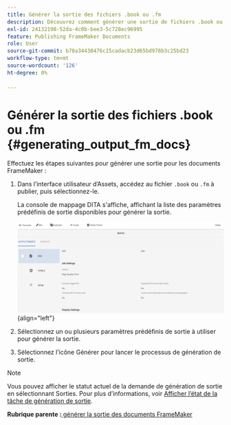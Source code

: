 ```yaml
---
title: Générer la sortie des fichiers .book ou .fm
description: Découvrez comment générer une sortie de fichiers .book ou .fm dans AEM Guides.
exl-id: 24132198-52da-4c0b-bee3-5c728ec96995
feature: Publishing FrameMaker Documents
role: User
source-git-commit: b78a34430476c15cadacb23d65bd978b3c25bd23
workflow-type: tm+mt
source-wordcount: '126'
ht-degree: 0%

---
```


# Générer la sortie des fichiers .book ou .fm {#generating_output_fm_docs}

Effectuez les étapes suivantes pour générer une sortie pour les documents FrameMaker :

1. Dans l’interface utilisateur d’Assets, accédez au fichier `.book` ou `.fm` à publier, puis sélectionnez-le.

   La console de mappage DITA s&#39;affiche, affichant la liste des paramètres prédéfinis de sortie disponibles pour générer la sortie.

   ![](images/publish-fm-doc.png){align="left"}

1. Sélectionnez un ou plusieurs paramètres prédéfinis de sortie à utiliser pour générer la sortie.

1. Sélectionnez l’icône Générer pour lancer le processus de génération de sortie.


>[!NOTE]
>
> Vous pouvez afficher le statut actuel de la demande de génération de sortie en sélectionnant Sorties. Pour plus d’informations, voir [Afficher l’état de la tâche de génération de sortie](fm-output-view-status.md).

**Rubrique parente :**&#x200B;[ générer la sortie des documents FrameMaker](fm-output-generatation.md)
